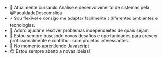 - 🔭  Atualmente cursando Análise e desenvolvimento de sistemas pela @FaculdadeDescomplica
- ⚡ Sou flexível e consigo me adaptar facilmente a diferentes ambientes e tecnologias.
- 🧩 Adoro ajudar e resolver problemas independentes de quais sejam
- 🚀 Estou sempre buscando novos desafios e oportunidades para crescer profissionalmente e contribuir com projetos interessantes.
- 🌱 No momento aprendendo Javascript
- 😊 Estou sempre aberto a novas ideias!

<!---
andersongulartew/andersongulartew is a ✨ special ✨ repository because its `README.md` (this file) appears on your GitHub profile.
You can click the Preview link to take a look at your changes.
--->
